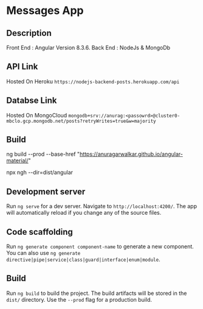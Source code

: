 # Messages App

## Description
Front End : Angular Version 8.3.6.
Back End : NodeJs & MongoDb

## API Link

Hosted On Heroku `https://nodejs-backend-posts.herokuapp.com/api`

## Databse Link

Hosted On MongoCloud `mongodb+srv://anurag:<passowrd>@cluster0-mbclo.gcp.mongodb.net/posts?retryWrites=true&w=majority`

## Build 
ng build --prod --base-href "https://anuragarwalkar.github.io/angular-material/"

npx ngh --dir=dist/angular

## Development server

Run `ng serve` for a dev server. Navigate to `http://localhost:4200/`. The app will automatically reload if you change any of the source files.


## Code scaffolding
Run `ng generate component component-name` to generate a new component. You can also use `ng generate directive|pipe|service|class|guard|interface|enum|module`.

## Build

Run `ng build` to build the project. The build artifacts will be stored in the `dist/` directory. Use the `--prod` flag for a production build.
